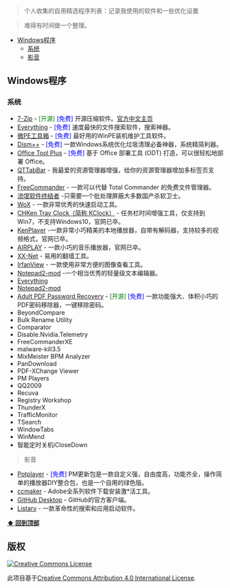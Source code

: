 

> 个人收集的自用精选程序列表：记录我使用的软件和一些优化设置 

> 难得有时间做一个整理。

- [Windows程序](#Windows程序)
  - [系统](#系统)
  - [影音](#影音)



## Windows程序

### 系统

- [7-Zip](https://www.7-zip.org/) - <font color=#008000>[开源]</font> <font color=Blue>[免费]</font> 开源压缩软件。[官方中文主页](https://sparanoid.com/lab/7z/)
- [Everything](https://www.voidtools.com/) - <font color=Blue>[免费]</font> 速度最快的文件搜索软件，搜索神器。 
- [微PE工具箱](http://www.wepe.com.cn/) -  <font color=Blue>[免费]</font> 最好用的WinPE装机维护工具软件。
- [Dism++](https://www.chuyu.me/) -  <font color=Blue>[免费]</font> 一款Windows系统优化垃圾清理必备神器，系统精简利器。
- [Office Tool Plus](https://otp.landian.la/) -  <font color=Blue>[免费]</font> 基于 Office 部署工具 (ODT) 打造，可以很轻松地部署 Office。
- [QTTabBar](http://qttabbar.sourceforge.net/) - 我最爱的资源管理器增强，给你的资源管理器增加多标签页支持。
- [FreeCommander](https://freecommander.com/) - 一款可以代替 Total Commander 的免费文件管理器。
- [流氓软件终结者](https://liwei2.com/2015/11/27/378.html) -只需要一个批处理屏蔽大多数国产杀软卫士。
- [WoX](https://github.com/Wox-launcher/Wox) - 一款非常优秀的快速启动工具。
- [CHKen Tray Clock（简称 KClock）](http://www.chken.com/) - 任务栏时间增强工具，仅支持到Win7，不支持Windows10，官网已卒。
- [KenPlayer](http://www.chken.com/) -一款非常小巧精美的本地播放器，自带有解码器，支持较多的视频格式，官网已卒。
- [AIRPLAY](https://doiyes.com) - 一款小巧的音乐播放器，官网已卒。
- [XX-Net](https://github.com/XX-net/XX-Net) - 易用的翻墙工具。
- [IrfanView](https://www.irfanview.com/) - 一款使用非常方便的图像查看工具。
- [Notepad2-mod](https://xhmikosr.github.io/notepad2-mod/) -一个相当优秀的轻量级文本编辑器。
- [Everything](https://www.voidtools.com/)
- [Notepad2-mod](https://bbs.kafan.cn/thread-1207150-1-1.html)
- [Adult PDF Password Recovery](https://www.7-zip.org/) - <font color=#008000>[开源]</font> <font color=Blue>[免费]</font> 一款功能强大、体积小巧的PDF密码移除器，一键移除密码。
- BeyondCompare
- Bulk Rename Utility
- Comparator
- Disable.Nvidia.Telemetry
- FreeCommanderXE
- malware-kill3.5
- MixMeister BPM Analyzer
- PanDownload
- PDF-XChange Viewer
- PM Players
- QQ2009
- Recuva
- Registry Workshop
- ThunderX
- TrafficMonitor
- TSearch
- WindowTabs
- WinMend
- 智能定时关机iCloseDown


> 影音

- [Potplayer](http://www.ksite.xyz/contents/pm-Lav_codec_ball.html) - <font color=Blue>[免费]</font> PM更新包是一款自定义强，自由度高，功能齐全，操作简单的播放器DIY整合包，也是一个自用的绿色版。
- [ccmaker](https://official-ccmaker.com) - Adobe全系列软件下载安装激*活工具。
- [GitHub Desktop](https://windows.github.com/) - GitHub的官方客户端。
- [Listary](http://www.listary.com/) - 一款革命性的搜索和应用启动软件。

**[⬆ 回到顶部](#Windows程序)**


## 版权

[![Creative Commons License](http://i.creativecommons.org/l/by/4.0/88x31.png)](http://creativecommons.org/licenses/by/4.0/)

此项目基于[Creative Commons Attribution 4.0 International License](http://creativecommons.org/licenses/by/4.0/).


[OSS Icon]: https://cdn.rawgit.com/Awesome-Windows/Awesome/master/media/OSS.svg
[Freeware Icon]: https://cdn.rawgit.com/Awesome-Windows/Awesome/master/media/free.svg
